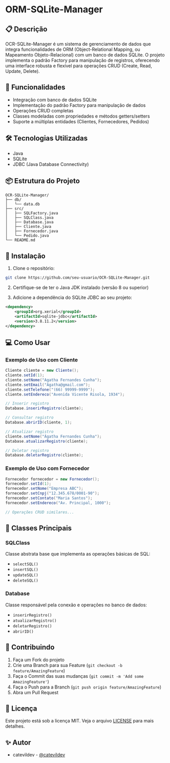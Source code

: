 # ORM-SQLite-Manager

## 📋 Descrição
OCR-SQLite-Manager é um sistema de gerenciamento de dados que integra funcionalidades de ORM (Object-Relational Mapping, ou Mapeamento Objeto-Relacional) com um banco de dados SQLite. O projeto implementa o padrão Factory para manipulação de registros, oferecendo uma interface robusta e flexível para operações CRUD (Create, Read, Update, Delete).

## 🚀 Funcionalidades
- Integração com banco de dados SQLite
- Implementação do padrão Factory para manipulação de dados
- Operações CRUD completas
- Classes modeladas com propriedades e métodos getters/setters
- Suporte a múltiplas entidades (Clientes, Fornecedores, Pedidos)

## 🛠️ Tecnologias Utilizadas
- Java
- SQLite
- JDBC (Java Database Connectivity)

## 📦 Estrutura do Projeto
```
OCR-SQLite-Manager/
├── db/
│   └── data.db
├── src/
│   ├── SQLFactory.java
│   ├── SQLClass.java
│   ├── Database.java
│   ├── Cliente.java
│   ├── Fornecedor.java
│   └── Pedido.java
└── README.md
```

## 🔧 Instalação

1. Clone o repositório:
```bash
git clone https://github.com/seu-usuario/OCR-SQLite-Manager.git
```

2. Certifique-se de ter o Java JDK instalado (versão 8 ou superior)

3. Adicione a dependência do SQLite JDBC ao seu projeto:
```xml
<dependency>
    <groupId>org.xerial</groupId>
    <artifactId>sqlite-jdbc</artifactId>
    <version>3.8.11.2</version>
</dependency>
```

## 💻 Como Usar

### Exemplo de Uso com Cliente
```java
Cliente cliente = new Cliente();
cliente.setId(1);
cliente.setNome("Agatha Fernandes Cunha");
cliente.setEmail("Agatha@gmail.com");
cliente.setTelefone("(66) 99999-9999");
cliente.setEndereco("Avenida Vicente Risola, 1934");

// Inserir registro
Database.inserirRegistro(cliente);

// Consultar registro
Database.abrirID(cliente, 1);

// Atualizar registro
cliente.setNome("Ágatha Fernandes Cunha");
Database.atualizarRegistro(cliente);

// Deletar registro
Database.deletarRegistro(cliente);
```

### Exemplo de Uso com Fornecedor
```java
Fornecedor fornecedor = new Fornecedor();
fornecedor.setId(1);
fornecedor.setNome("Empresa ABC");
fornecedor.setCnpj("12.345.678/0001-90");
fornecedor.setContato("Maria Santos");
fornecedor.setEndereco("Av. Principal, 1000");

// Operações CRUD similares...
```

## 📝 Classes Principais

### SQLClass
Classe abstrata base que implementa as operações básicas de SQL:
- `selectSQL()`
- `insertSQL()`
- `updateSQL()`
- `deleteSQL()`

### Database
Classe responsável pela conexão e operações no banco de dados:
- `inserirRegistro()`
- `atualizarRegistro()`
- `deletarRegistro()`
- `abrirID()`

## 🤝 Contribuindo
1. Faça um Fork do projeto
2. Crie uma Branch para sua Feature (`git checkout -b feature/AmazingFeature`)
3. Faça o Commit das suas mudanças (`git commit -m 'Add some AmazingFeature'`)
4. Faça o Push para a Branch (`git push origin feature/AmazingFeature`)
5. Abra um Pull Request

## 📄 Licença
Este projeto está sob a licença MIT. Veja o arquivo [LICENSE](LICENSE) para mais detalhes.

## ✨ Autor
- catevildev - [@catevildev](https://github.com/catevildev)
